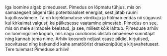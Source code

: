 Iga loomine algab pimedusest. Pimedus on lõpmatu tühjus, mis on samaaegselt pilgeni täis potentsiaalset energiat, sest jätab ruumi kujutlusvõimele. Ta on kirjeldamatuse võrdkuju ja hõlmab endas nii sügavust kui kirkaimat valgust; ka päikesesse vaatamine pimestab. Pimedus on see, mis on meie silmadele keelatud, ja see, millest kõik lähtub. Pimeduse arhiiv on loominguline kogum, mis nagu ouroboros ülistab omaenese sünnitajat ning kannab tema nime. Arhiiv koosneb neljast osast: pildid, kirjutised, soovitused ning katkendid kahe amatöörist draakonipüüdja kirjavahetusest.
Tere tulemast Pimeduse arhiivi! 